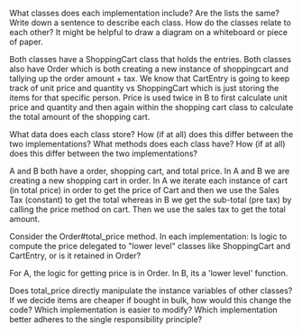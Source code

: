 What classes does each implementation include? Are the lists the same? Write down a sentence to describe each class. How do the classes relate to each other? It might be helpful to draw a diagram on a whiteboard or piece of paper.

Both classes have a ShoppingCart class that holds the entries. Both classes also have Order which is both creating a new instance of shoppingcart and tallying up the order amount + tax. We know that CartEntry is going to keep track of unit price and quantity vs ShoppingCart which is just storing the items for that specific person. Price is used twice in B to first calculate unit price and quantity and then again within the shopping cart class to calculate the total amount of the shopping cart. 

What data does each class store? How (if at all) does this differ between the two implementations? What methods does each class have? How (if at all) does this differ between the two implementations?

A and B both have a order, shopping cart, and total price. In A and B we are creating a new shopping cart in order. In A we iterate each instance of cart (in total price) in order to get the price of Cart and then we use the Sales Tax (constant) to get the total whereas in B we get the sub-total (pre tax) by calling the price method on cart. Then we use the sales tax to get the total amount.

Consider the Order#total_price method. In each implementation: Is logic to compute the price delegated to "lower level" classes like ShoppingCart and CartEntry, or is it retained in Order? 

For A, the logic for getting price is in Order. In B, its a 'lower level' function.

Does total_price directly manipulate the instance variables of other classes? If we decide items are cheaper if bought in bulk, how would this change the code? Which implementation is easier to modify?
Which implementation better adheres to the single responsibility principle?